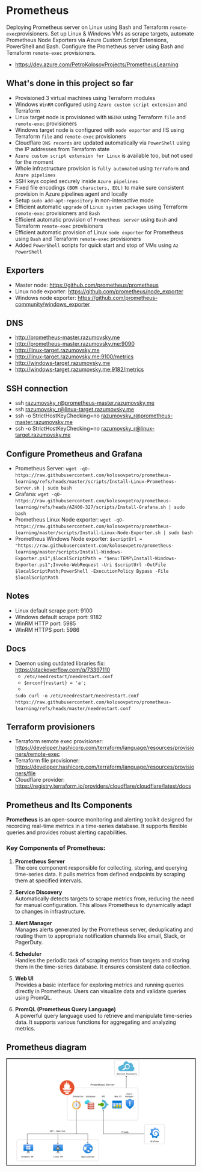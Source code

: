 # Prometheus

Deploying Prometheus server on Linux using Bash and Terraform `remote-exec`provisioners.
Set up Linux & Windows VMs as scrape targets, automate Prometheus Node Exporters via Azure Custom Script Extensions,
PowerShell and Bash.
Configure the Prometheus server using Bash and Terraform `remote-exec` provisioners.

- https://dev.azure.com/PetroKolosovProjects/PrometheusLearning

## What's done in this project so far

- Provisioned 3 virtual machines using Terraform modules
- Windows `WinRM` configured using `Azure custom script extension` and Terraform
- Linux target node is provisioned with `NGINX` using Terraform `file` and `remote-exec` provisioners
- Windows target node is configured with `node exporter` and IIS using Terraform `file` and `remote-exec` provisioners
- Cloudflare `DNS records` are updated automatically via `PowerShell` using the IP addresses from Terraform state
- `Azure custom script extension for Linux` is available too, but not used for the moment
- Whole infrastructure provision is `fully automated` using `Terraform` and `Azure pipelines`
- SSH keys copied securely inside `Azure pipelines`
- Fixed file encodings `(BOM characters, EOL)` to make sure consistent provision in Azure pipelines agent and locally
- Setup `sudo add-apt-repository` in non-interactive mode
- Efficient automatic `upgrade` of `Linux system packages` using Terraform `remote-exec` provisioners and `Bash`
- Efficient automatic provision of `Prometheus server` using `Bash` and Terraform `remote-exec`
  provisioners
- Efficient automatic provision of Linux `node exporter` for Prometheus using `Bash` and Terraform `remote-exec`
  provisioners
- Added `PowerShell` scripts for quick start and stop of VMs using `Az PowerShell`

## Exporters

- Master node: https://github.com/prometheus/prometheus
- Linux node exporter: https://github.com/prometheus/node_exporter
- Windows node exporter: https://github.com/prometheus-community/windows_exporter

## DNS

- http://prometheus-master.razumovsky.me
- http://prometheus-master.razumovsky.me:9090
- http://linux-target.razumovsky.me
- http://linux-target.razumovsky.me:9100/metrics
- http://windows-target.razumovsky.me
- http://windows-target.razumovsky.me:9182/metrics

## SSH connection

- ssh razumovsky_r@prometheus-master.razumovsky.me
- ssh razumovsky_r@linux-target.razumovsky.me
- ssh -o StrictHostKeyChecking=no razumovsky_r@prometheus-master.razumovsky.me
- ssh -o StrictHostKeyChecking=no razumovsky_r@linux-target.razumovsky.me

## Configure Prometheus and Grafana

- Prometheus Server:
  `wget -qO- https://raw.githubusercontent.com/kolosovpetro/prometheus-learning/refs/heads/master/scripts/Install-Linux-Prometheus-Server.sh | sudo bash`
- Grafana:
   `wget -qO- https://raw.githubusercontent.com/kolosovpetro/prometheus-learning/refs/heads/AZ400-327/scripts/Install-Grafana.sh | sudo bash`
- Prometheus Linux Node exporter:
  `wget -qO- https://raw.githubusercontent.com/kolosovpetro/prometheus-learning/master/scripts/Install-Linux-Node-Exporter.sh | sudo bash`
- Prometheus Windows Node exporter:
  `$scriptUrl = "https://raw.githubusercontent.com/kolosovpetro/prometheus-learning/master/scripts/Install-Windows-Exporter.ps1";$localScriptPath = "$env:TEMP\Install-Windows-Exporter.ps1";Invoke-WebRequest -Uri $scriptUrl -OutFile $localScriptPath;PowerShell -ExecutionPolicy Bypass -File $localScriptPath`

## Notes

- Linux default scrape port: 9100
- Windows default scrape port: 9182
- WinRM HTTP port: 5985
- WinRM HTTPS port: 5986

## Docs

- Daemon using outdated libraries fix: https://stackoverflow.com/q/73397110
    - `/etc/needrestart/needrestart.conf`
    - `$nrconf{restart} = 'a';`
    -
  `sudo curl -o /etc/needrestart/needrestart.conf https://raw.githubusercontent.com/kolosovpetro/prometheus-learning/refs/heads/master/needrestart.conf`

## Terraform provisioners

- Terraform remote exec
  provisioner: https://developer.hashicorp.com/terraform/language/resources/provisioners/remote-exec
- Terraform file provisioner: https://developer.hashicorp.com/terraform/language/resources/provisioners/file
- Cloudflare provider: https://registry.terraform.io/providers/cloudflare/cloudflare/latest/docs

## Prometheus and Its Components

**Prometheus** is an open-source monitoring and alerting toolkit designed for recording real-time metrics in a
time-series database. It supports flexible queries and provides robust alerting capabilities.

### Key Components of Prometheus:

1. **Prometheus Server**  
   The core component responsible for collecting, storing, and querying time-series data. It pulls metrics from defined
   endpoints by scraping them at specified intervals.

2. **Service Discovery**  
   Automatically detects targets to scrape metrics from, reducing the need for manual configuration. This allows
   Prometheus to dynamically adapt to changes in infrastructure.

3. **Alert Manager**  
   Manages alerts generated by the Prometheus server, deduplicating and routing them to appropriate notification
   channels like email, Slack, or PagerDuty.

4. **Scheduler**  
   Handles the periodic task of scraping metrics from targets and storing them in the time-series database. It ensures
   consistent data collection.

5. **Web UI**  
   Provides a basic interface for exploring metrics and running queries directly in Prometheus. Users can visualize data
   and validate queries using PromQL.

6. **PromQL (Prometheus Query Language)**  
   A powerful query language used to retrieve and manipulate time-series data. It supports various functions for
   aggregating and analyzing metrics.

## Prometheus diagram

![Prometheus Architecture Diagram](./Prometheus_concept_diagram.png)